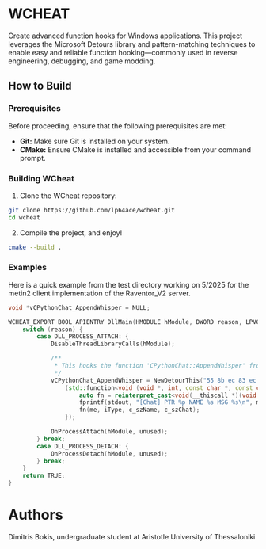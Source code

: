 ﻿# WCHEAT

Create advanced function hooks for Windows applications.
This project leverages the Microsoft Detours library and pattern-matching techniques to enable easy and 
reliable function hooking—commonly used in reverse engineering, debugging, and game modding.

## How to Build

### Prerequisites

Before proceeding, ensure that the following prerequisites are met:

- **Git:** Make sure Git is installed on your system.
- **CMake:** Ensure CMake is installed and accessible from your command prompt.

### Building WCheat

1. Clone the WCheat repository:

```bash
git clone https://github.com/lp64ace/wcheat.git
cd wcheat
```

2. Compile the project, and enjoy!

```bash
cmake --build .
```

### Examples

Here is a quick example from the test directory working on 5/2025 for the metin2 client implementation of the Raventor_V2 server.

```cpp
void *vCPythonChat_AppendWhisper = NULL;

WCHEAT_EXPORT BOOL APIENTRY DllMain(HMODULE hModule, DWORD reason, LPVOID unused) {
	switch (reason) {
		case DLL_PROCESS_ATTACH: {
			DisableThreadLibraryCalls(hModule);

			/**
			 * This hooks the function 'CPythonChat::AppendWhisper' from the metin2client.exe executable, from the Raventor_V2 implementation.
			 */
			vCPythonChat_AppendWhisper = NewDetourThis("55 8b ec 83 ec 30 a1 ?? ?? ?? ?? 33 c5 89 45 fc 8b c1 c7 45 f4",
				(std::function<void (void *, int, const char *, const char *)>)[](void *me, int iType, const char *c_szName, const char *c_szChat) -> void {
					auto fn = reinterpret_cast<void(__thiscall *)(void *me, int, const char *, const char *)>(vCPythonChat_AppendWhisper);
					fprintf(stdout, "[Chat] PTR %p NAME %s MSG %s\n", me, c_szName, c_szChat);
					fn(me, iType, c_szName, c_szChat);
				});

			OnProcessAttach(hModule, unused);
		} break;
		case DLL_PROCESS_DETACH: {
			OnProcessDetach(hModule, unused);
		} break;
	}
	return TRUE;
}
```

# Authors

Dimitris Bokis,
undergraduate student at Aristotle University of Thessaloniki
